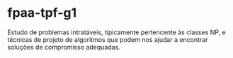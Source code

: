 # fpaa-tpf-g1
Estudo de problemas intratáveis, tipicamente pertencente às classes NP, e técnicas de projeto de algoritmos que podem nos ajudar a encontrar soluções de compromisso adequadas.
